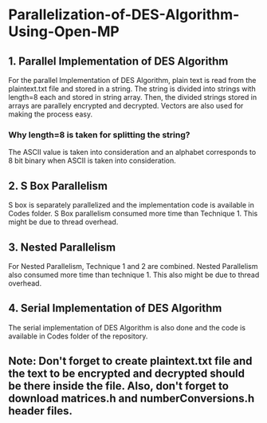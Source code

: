# Parallelization-of-DES-Algorithm-Using-Open-MP

## 1. Parallel Implementation of DES Algorithm
For the parallel Implementation of DES Algorithm, plain text is read from the plaintext.txt file and stored in a string. The string is divided into strings with length=8 each and stored in string array.
Then, the divided strings stored in arrays are parallely encrypted and decrypted. Vectors are also used for making the process easy.

### Why length=8 is taken for splitting the string?
The ASCII value is taken into consideration and an alphabet corresponds to 8 bit binary when ASCII is taken into consideration.

## 2. S Box Parallelism
S box is separately parallelized and the implementation code is available in Codes folder. S Box parallelism consumed more time than Technique 1. This might be due to thread overhead.

## 3. Nested Parallelism
For Nested Parallelism, Technique 1 and 2 are combined. Nested Parallelism also consumed more time than technique 1. This also might be due to thread overhead.

## 4. Serial Implementation of DES Algorithm
The serial implementation of DES Algorithm is also done and the code is available in Codes folder of the repository.

## Note: Don't forget to create plaintext.txt file and the text to be encrypted and decrypted should be there inside the file. Also, don't forget to download matrices.h and numberConversions.h header files. 
